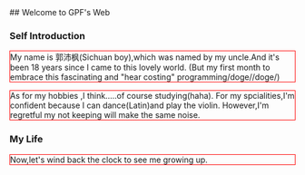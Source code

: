 <head><style>p {border:1px solid red;}img {float:left; margin:0 5px 5px 0;}</style>
## Welcome to GPF's Web
 



### Self Introduction

<p>My name is 郭沛枫(Sichuan boy),which was named by my uncle.And it's been 18 years since I came to this lovely world.
(But my first month to embrace this fascinating and "hear costing" programming/doge//doge/)

<p>As for my hobbies ,I think.....of course studying(haha). For my spcialities,I'm confident because I can dance(Latin)and play the violin.
 However,I'm regretful my not keeping will make the same noise.
 
 
 
 
### My Life
<p>Now,let's wind back the clock to see me growing up.
